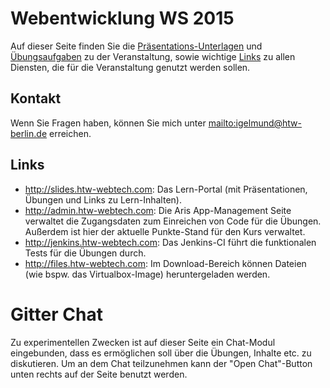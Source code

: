 # Webentwicklung WS 2015
Auf dieser Seite finden Sie die [Präsentations-Unterlagen](site/slides.html) und [Übungsaufgaben](site/exercises.html)
zu der Veranstaltung, sowie wichtige [Links](#links) zu allen Diensten, die für die Veranstaltung genutzt werden sollen.

## Kontakt
Wenn Sie Fragen haben, können Sie mich unter <mailto:igelmund@htw-berlin.de> erreichen.

## Links
* <http://slides.htw-webtech.com>: Das Lern-Portal (mit Präsentationen, Übungen und Links zu Lern-Inhalten).
* <http://admin.htw-webtech.com>: Die Aris App-Management Seite verwaltet die Zugangsdaten zum Einreichen von Code für
  die Übungen. Außerdem ist hier der aktuelle Punkte-Stand für den Kurs verwaltet.
* <http://jenkins.htw-webtech.com>: Das Jenkins-CI führt die funktionalen Tests für die Übungen durch.
* <http://files.htw-webtech.com>: Im Download-Bereich können Dateien (wie bspw. das Virtualbox-Image) heruntergeladen werden.

# Gitter Chat
Zu experimentellen Zwecken ist auf dieser Seite ein Chat-Modul eingebunden, dass es ermöglichen soll über
die Übungen, Inhalte etc. zu diskutieren. Um an dem Chat teilzunehmen kann der "Open Chat"-Button unten
rechts auf der Seite benutzt werden.

